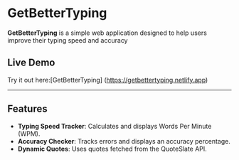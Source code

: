 # GetBetterTyping

**GetBetterTyping** is a simple web application designed to help users improve their typing speed and accuracy

## Live Demo
Try it out here:[GetBetterTyping] (https://getbettertyping.netlify.app)

---

## Features

- **Typing Speed Tracker**: Calculates and displays Words Per Minute (WPM).
- **Accuracy Checker**: Tracks errors and displays an accuracy percentage.
- **Dynamic Quotes**: Uses quotes fetched from the QuoteSlate API.

